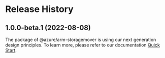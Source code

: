 # Release History
    
## 1.0.0-beta.1 (2022-08-08)

The package of @azure/arm-storagemover is using our next generation design principles. To learn more, please refer to our documentation [Quick Start](https://aka.ms/js-track2-quickstart).

